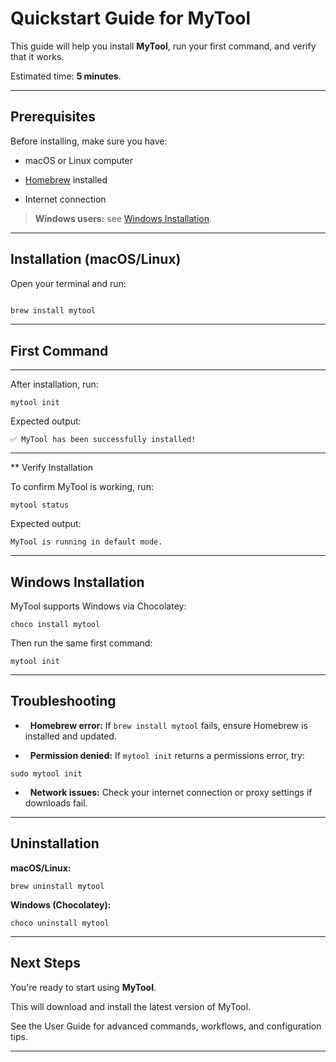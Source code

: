 # Quickstart Guide for MyTool

This guide will help you install **MyTool**, run your first command, and verify that it works.

Estimated time: **5 minutes**.

---

## Prerequisites

Before installing, make sure you have:

- macOS or Linux computer

- [Homebrew](https://brew.sh/) installed

- Internet connection

> **Windows users:** see [Windows Installation](#windows-installation).

---

## Installation (macOS/Linux)

Open your terminal and run:

```bash

brew install mytool

```

* * * * *

## First Command

-------------

After installation, run:

`mytool init`

Expected output:

`✅ MyTool has been successfully installed!`

* * * * *

** Verify Installation 

To confirm MyTool is working, run:

`mytool status`

Expected output:

`MyTool is running in default mode.`

* * * * *

## Windows Installation

MyTool supports Windows via Chocolatey:

`choco install mytool`

Then run the same first command:

`mytool init`

* * * * *

## Troubleshooting

-   **Homebrew error:** If `brew install mytool` fails, ensure Homebrew is installed and updated.

-   **Permission denied:** If `mytool init` returns a permissions error, try:

`sudo mytool init`

-   **Network issues:** Check your internet connection or proxy settings if downloads fail.

* * * * *

## Uninstallation

**macOS/Linux:**

`brew uninstall mytool`

**Windows (Chocolatey):**

`choco uninstall mytool`

* * * * *

## Next Steps


You're ready to start using **MyTool**.

This will download and install the latest version of MyTool. 

See the User Guide for advanced commands, workflows, and configuration tips.

* * * * *
